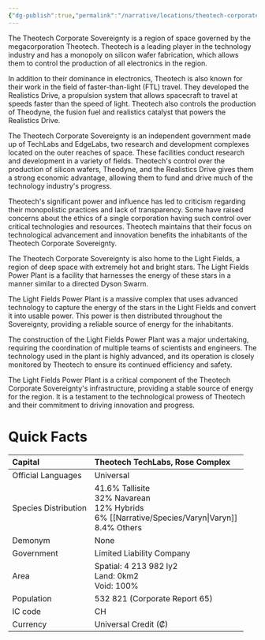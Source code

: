 ```yaml
---
{"dg-publish":true,"permalink":"/narrative/locations/theotech-corporate-sovereignty/","dgPassFrontmatter":true}
---
```



The Theotech Corporate Sovereignty is a region of space governed by the megacorporation Theotech. Theotech is a leading player in the technology industry and has a monopoly on silicon wafer fabrication, which allows them to control the production of all electronics in the region.

In addition to their dominance in electronics, Theotech is also known for their work in the field of faster-than-light (FTL) travel. They developed the Realistics Drive, a propulsion system that allows spacecraft to travel at speeds faster than the speed of light. Theotech also controls the production of Theodyne, the fusion fuel and realistics catalyst that powers the Realistics Drive.

The Theotech Corporate Sovereignty is an independent government made up of TechLabs and EdgeLabs, two research and development complexes located on the outer reaches of space. These facilities conduct research and development in a variety of fields. Theotech's control over the production of silicon wafers, Theodyne, and the Realistics Drive gives them a strong economic advantage, allowing them to fund and drive much of the technology industry's progress.

Theotech's significant power and influence has led to criticism regarding their monopolistic practices and lack of transparency. Some have raised concerns about the ethics of a single corporation having such control over critical technologies and resources. Theotech maintains that their focus on technological advancement and innovation benefits the inhabitants of the Theotech Corporate Sovereignty.

The Theotech Corporate Sovereignty is also home to the Light Fields, a region of deep space with extremely hot and bright stars. The Light Fields Power Plant is a facility that harnesses the energy of these stars in a manner similar to a directed Dyson Swarm.

The Light Fields Power Plant is a massive complex that uses advanced technology to capture the energy of the stars in the Light Fields and convert it into usable power. This power is then distributed throughout the Sovereignty, providing a reliable source of energy for the inhabitants.

The construction of the Light Fields Power Plant was a major undertaking, requiring the coordination of multiple teams of scientists and engineers. The technology used in the plant is highly advanced, and its operation is closely monitored by Theotech to ensure its continued efficiency and safety.

The Light Fields Power Plant is a critical component of the Theotech Corporate Sovereignty's infrastructure, providing a stable source of energy for the region. It is a testament to the technological prowess of Theotech and their commitment to driving innovation and progress.

# Quick Facts

|    Capital                 |    Theotech TechLabs, Rose Complex<br>                                                                                                                                                      |
|:---------------------------|:--------------------------------------------------------------------------------------------------------------------------------------------------------------------------------------------|
|    Official Languages      |    Universal                                                                                                                                                                                |
|    Species Distribution    | <div>41.6% Tallisite&nbsp;</div><div>32% Navarean</div><div>12% Hybrids&nbsp;</div><div>6% [[Narrative/Species/Varyn\|Varyn]]&nbsp;</div><div>8.4% Others<br> </div>                                                     |
|    Demonym                 | None                                                                                                                                                                                        |
|    Government              |    Limited Liability Company                                                                                                                                                                |
|    Area                    | Spatial: 4 213 982 ly2&nbsp;<div>Land: 0km2&nbsp;</div><div>Void: 100%<br>                                                                               </div>                             |
|    Population              |                                                                                                                                                               532 821 (Corporate Report 65) |
|    IC code                 |    CH                                                                                                                                                                                       |
|    Currency                |  Universal Credit (₡)                                                                                                                                                                       |  